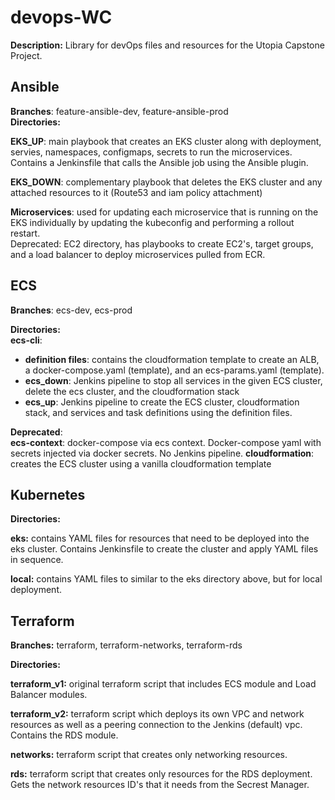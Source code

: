 # devops-WC

**Description:** Library for devOps files and resources for the Utopia Capstone Project.

## Ansible
**Branches**: feature-ansible-dev, feature-ansible-prod  
**Directories:**  
  
**EKS_UP**: main playbook that creates an EKS cluster along with deployment, servies, namespaces, configmaps, secrets to run the microservices. Contains a Jenkinsfile
that calls the Ansible job using the Ansible plugin.   
  
**EKS_DOWN**: complementary playbook that deletes the EKS cluster and any attached resources to it (Route53 and iam policy attachment)  
  
**Microservices**: used for updating each microservice that is running on the EKS individually by updating the kubeconfig and performing a rollout restart.  
Deprecated: EC2 directory, has playbooks to create EC2's, target groups, and a load balancer to deploy microservices pulled from ECR.
  

## ECS
**Branches**: ecs-dev, ecs-prod  
  
**Directories:**  
**ecs-cli**: 
  - **definition files**: contains the cloudformation template to create an ALB, a docker-compose.yaml (template), and an ecs-params.yaml (template). 
  - **ecs_down**: Jenkins pipeline to stop all services in the given ECS cluster, delete the ecs cluster, and the cloudformation stack  
  - **ecs_up**: Jenkins pipeline to create the ECS cluster, cloudformation stack, and services and task definitions using the definition files.  
   
**Deprecated**:  
**ecs-context**: docker-compose via ecs context. Docker-compose yaml with secrets injected via docker secrets. No Jenkins pipeline.
**cloudformation**: creates the ECS cluster using a vanilla cloudformation template

## Kubernetes   
  
**Directories:**  
  
**eks:** contains YAML files for resources that need to be deployed into the eks cluster. Contains Jenkinsfile to create the cluster and apply YAML files in sequence.  
  
 **local:** contains YAML files to similar to the eks directory above, but for local deployment.
 
 ## Terraform
 

 **Branches:** terraform, terraform-networks, terraform-rds
   
 **Directories:**
   
 **terraform_v1:** original terraform script that includes ECS module and Load Balancer modules.
   
 **terraform_v2:** terraform script which deploys its own VPC and network resources as well as a peering connection to the Jenkins (default) vpc. Contains the RDS module.
   
 **networks:** terraform script that creates only networking resources.
   
 **rds:** terraform script that creates only resources for the RDS deployment. Gets the network resources ID's that it needs from the Secrest Manager.
